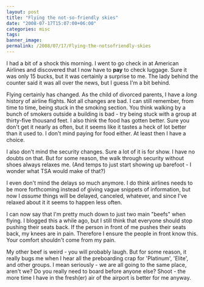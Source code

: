 ```yaml
---
layout: post
title: "Flying the not-so-friendly skies"
date: "2008-07-17T15:07:00+06:00"
categories: misc 
tags: 
banner_image: 
permalink: /2008/07/17/Flying-the-notsofriendly-skies
---
```


I had a bit of a shock this morning. I went to go check in at American Airlines and discovered that I now have to <b>pay</b> to check luggage. Sure it was only 15 bucks, but it was certainly a surprise to me. The lady behind the counter said it was all over the news, but I guess I'm a bit behind.
<!--more-->
Flying certainly has changed. As the child of divorced parents, I have a <i>long</i> history of airline flights. Not all changes are bad. I can still remember, from time to time, being stuck in the smoking section. You think walking by a bunch of smokers outside a building is bad - try being stuck with a group at thirty-five thousand feet. I also think the food has gotten better. Sure you don't get it nearly as often, but it seems like it tastes a heck of lot better than it used to. I don't mind paying for food either. At least then I have a choice.

I also don't mind the security changes. Sure a lot of it is for show. I have no doubts on that. But for some reason, the walk through security without shoes always relaxes me. (And temps to just start showing up barefoot - I wonder what TSA would make of that?)

I even don't mind the delays so much anymore. I do think airlines needs to be more forthcoming instead of giving vague snippets of information, but now I <i>assume</i> things will be delayed, canceled, whatever, and since I've relaxed about it it seems to happen less often.

I can now say that I'm pretty much down to just two main "beefs" when flying. I blogged this a while ago, but I still think that everyone should stop pushing their seats back. If the person in front of me pushes their seats back, my knees are in pain. Therefore I ensure the people in front know this. Your comfort shouldn't come from my pain. 

My other beef is weird - you will probably laugh. But for some reason, it really bugs me when I hear all the preboarding crap for 'Platinum', 'Elite', and other groups. I mean seriously - we are all going to the same place, aren't we? Do you really need to board before anyone else? Shoot - the more time I have in the fresh(er) air of the airport is better for me anyway.